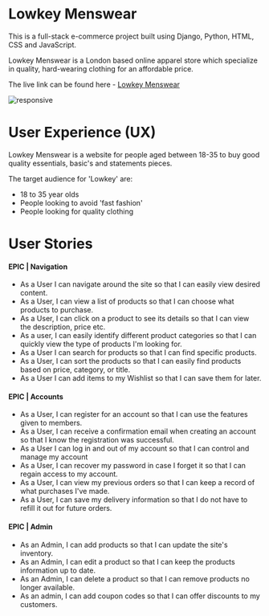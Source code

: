 # Lowkey Menswear

This is a full-stack e-commerce project built using Django, Python, HTML, CSS and JavaScript.

Lowkey Menswear is a London based online apparel store which specialize in quality, hard-wearing clothing for an affordable price. 

The live link can be found here - [Lowkey Menswear](https://lowkey-menswear.herokuapp.com/)

![responsive](/static/images/)

# User Experience (UX)

Lowkey Menswear is a website for people aged between 18-35 to buy good quality essentials, basic's and statements pieces.

The target audience for 'Lowkey' are:
- 18 to 35 year olds
- People looking to avoid 'fast fashion'
- People looking for quality clothing

# User Stories 

#### EPIC | Navigation
- As a User I can navigate around the site so that I can easily view desired content.
- As a User, I can view a list of products so that I can choose what products to purchase.
- As a User, I can click on a product to see its details so that I can view the description, price etc.
- As a user, I can easily identify different product categories so that I can quickly view the type of products I'm looking for.
- As a User I can search for products so that I can find specific products.
- As a User, I can sort the products so that I can easily find products based on price, category, or title.
- As a User I can add items to my Wishlist so that I can save them for later.

#### EPIC | Accounts
- As a User, I can register for an account so that I can use the features given to members.
- As a User, I can receive a confirmation email when creating an account so that I know the registration was successful.
- As a User I can log in and out of my account so that I can control and manage my account
- As a User, I can recover my password in case I forget it so that I can regain access to my account.
- As a User, I can view my previous orders so that I can keep a record of what purchases I've made.
- As a User, I can save my delivery information so that I do not have to refill it out for future orders.

#### EPIC | Admin
- As an Admin, I can add products so that I can update the site's inventory.
- As an Admin, I can edit a product so that I can keep the products information up to date.
- As an Admin, I can delete a product so that I can remove products no longer available.
- As an admin, I can add coupon codes so that I can offer discounts to my customers.